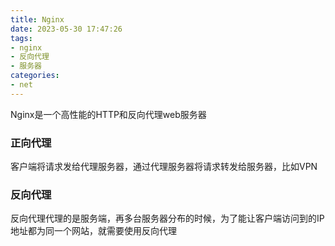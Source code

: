 ```yaml
---
title: Nginx
date: 2023-05-30 17:47:26
tags:
- nginx
- 反向代理
- 服务器
categories:
- net
---
```


Nginx是一个高性能的HTTP和反向代理web服务器

<!-- more -->

### 正向代理

客户端将请求发给代理服务器，通过代理服务器将请求转发给服务器，比如VPN

### 反向代理

反向代理代理的是服务端，再多台服务器分布的时候，为了能让客户端访问到的IP地址都为同一个网站，就需要使用反向代理
